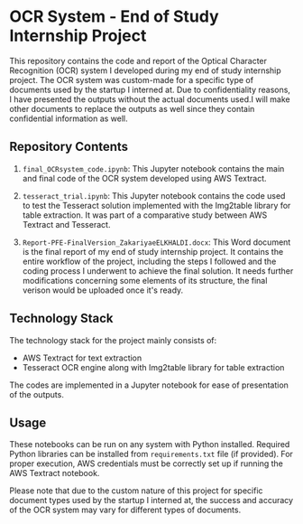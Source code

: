 # OCR System - End of Study Internship Project

This repository contains the code and report of the Optical Character Recognition (OCR) system I developed during my end of study internship project. The OCR system was custom-made for a specific type of documents used by the startup I interned at. Due to confidentiality reasons, I have presented the outputs without the actual documents used.I will make other documents to replace the outputs as well since they contain confidential information as well.

## Repository Contents

1. `final_OCRsystem_code.ipynb`: This Jupyter notebook contains the main and final code of the OCR system developed using AWS Textract.

2. `tesseract_trial.ipynb`: This Jupyter notebook contains the code used to test the Tesseract solution implemented with the Img2table library for table extraction. It was part of a comparative study between AWS Textract and Tesseract.

3. `Report-PFE-FinalVersion_ZakariyaeELKHALDI.docx`: This Word document is the final report of my end of study internship project. It contains the entire workflow of the project, including the steps I followed and the coding process I underwent to achieve the final solution. It needs further modifications concerning some elements of its structure, the final verison would be uploaded once it's ready.

## Technology Stack

The technology stack for the project mainly consists of:

- AWS Textract for text extraction
- Tesseract OCR engine along with Img2table library for table extraction

The codes are implemented in a Jupyter notebook for ease of presentation of the outputs.

## Usage 

These notebooks can be run on any system with Python installed. Required Python libraries can be installed from `requirements.txt` file (if provided). For proper execution, AWS credentials must be correctly set up if running the AWS Textract notebook.

Please note that due to the custom nature of this project for specific document types used by the startup I interned at, the success and accuracy of the OCR system may vary for different types of documents.

